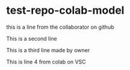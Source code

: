 # test-repo-colab-model

this is a line from the collaborator on github

This is a second line

This is a third line made by owner

This is line 4 from colab on VSC
